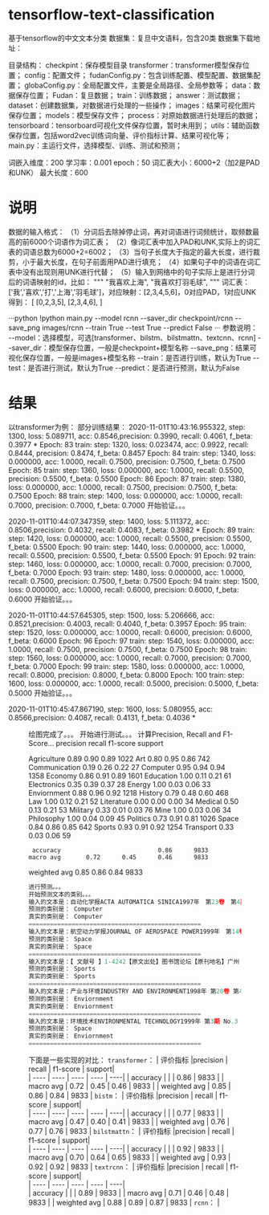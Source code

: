 # tensorflow-text-classification
基于tensorflow的中文文本分类
数据集：复旦中文语料，包含20类
数据集下载地址：


目录结构：
    checkpint：保存模型目录
        transformer：transformer模型保存位置；
    config：配置文件；
        fudanConfig.py：包含训练配置、模型配置、数据集配置；
        globaConfig.py：全局配置文件，主要是全局路径、全局参数等；
    data：数据保存位置；
        Fudan：复旦数据；
            train：训练数据；
            answer：测试数据；
    dataset：创建数据集，对数据进行处理的一些操作；
    images：结果可视化图片保存位置；
    models：模型保存文件；
    process：对原始数据进行处理后的数据；
    tensorboard：tensorboard可视化文件保存位置，暂时未用到；
    utils：辅助函数保存位置，包括word2vec训练词向量、评价指标计算、结果可视化等；
    main.py：主运行文件，选择模型、训练、测试和预测；
    
词嵌入维度：200 学习率：0.001 epoch：50 词汇表大小：6000+2（加2是PAD和UNK） 最大长度：600
# 说明
数据的输入格式：
（1）分词后去除掉停止词，再对词语进行词频统计，取频数最高的前6000个词语作为词汇表；
（2）像词汇表中加入PAD和UNK,实际上的词汇表的词语总数为6000+2=6002；
（3）当句子长度大于指定的最大长度，进行裁剪，小于最大长度，在句子前面用PAD进行填充；
（4）如果句子中的词语在词汇表中没有出现则用UNK进行代替；
（5）输入到网络中的句子实际上是进行分词后的词语映射的id，比如：
"""
    "我喜欢上海",
    "我喜欢打羽毛球",
"""
词汇表：['我','喜欢','打','上海','羽毛球']，对应映射：[2,3,4,5,6]，0对应PAD，1对应UNK
得到：
[
    [0,2,3,5],
    [2,3,4,6],
]

···python
!python main.py --model rcnn --saver_dir checkpoint/rcnn --save_png images/rcnn  --train True --test True --predict False
···
参数说明：
    --model：选择模型，可选[transformer、bilstm、bilstmattn、textcnn、rcnn]
    --saver_dir：模型保存位置，一般是checkpoint+模型名称
    --save_png：结果可视化保存位置，一般是images+模型名称
    --train：是否进行训练，默认为True
    --test：是否进行测试，默认为True
    --predict：是否进行预测，默认为False

# 结果
以transformer为例：
部分训练结果：
2020-11-01T10:43:16.955322, step: 1300, loss: 5.089711, acc: 0.8546,precision: 0.3990, recall: 0.4061, f_beta: 0.3977 *
Epoch: 83
train: step: 1320, loss: 0.023474, acc: 0.9922, recall: 0.8444, precision: 0.8474, f_beta: 0.8457
Epoch: 84
train: step: 1340, loss: 0.000000, acc: 1.0000, recall: 0.7500, precision: 0.7500, f_beta: 0.7500
Epoch: 85
train: step: 1360, loss: 0.000000, acc: 1.0000, recall: 0.5500, precision: 0.5500, f_beta: 0.5500
Epoch: 86
Epoch: 87
train: step: 1380, loss: 0.000000, acc: 1.0000, recall: 0.7500, precision: 0.7500, f_beta: 0.7500
Epoch: 88
train: step: 1400, loss: 0.000000, acc: 1.0000, recall: 0.7000, precision: 0.7000, f_beta: 0.7000
开始验证。。。

2020-11-01T10:44:07.347359, step: 1400, loss: 5.111372, acc: 0.8506,precision: 0.4032, recall: 0.4083, f_beta: 0.3982 *
Epoch: 89
train: step: 1420, loss: 0.000000, acc: 1.0000, recall: 0.5500, precision: 0.5500, f_beta: 0.5500
Epoch: 90
train: step: 1440, loss: 0.000000, acc: 1.0000, recall: 0.5500, precision: 0.5500, f_beta: 0.5500
Epoch: 91
Epoch: 92
train: step: 1460, loss: 0.000000, acc: 1.0000, recall: 0.7000, precision: 0.7000, f_beta: 0.7000
Epoch: 93
train: step: 1480, loss: 0.000000, acc: 1.0000, recall: 0.7500, precision: 0.7500, f_beta: 0.7500
Epoch: 94
train: step: 1500, loss: 0.000000, acc: 1.0000, recall: 0.6000, precision: 0.6000, f_beta: 0.6000
开始验证。。。

2020-11-01T10:44:57.645305, step: 1500, loss: 5.206666, acc: 0.8521,precision: 0.4003, recall: 0.4040, f_beta: 0.3957 
Epoch: 95
train: step: 1520, loss: 0.000000, acc: 1.0000, recall: 0.6000, precision: 0.6000, f_beta: 0.6000
Epoch: 96
Epoch: 97
train: step: 1540, loss: 0.000000, acc: 1.0000, recall: 0.7500, precision: 0.7500, f_beta: 0.7500
Epoch: 98
train: step: 1560, loss: 0.000000, acc: 1.0000, recall: 0.7000, precision: 0.7000, f_beta: 0.7000
Epoch: 99
train: step: 1580, loss: 0.000000, acc: 1.0000, recall: 0.8000, precision: 0.8000, f_beta: 0.8000
Epoch: 100
train: step: 1600, loss: 0.000000, acc: 1.0000, recall: 0.5000, precision: 0.5000, f_beta: 0.5000
开始验证。。。

2020-11-01T10:45:47.867190, step: 1600, loss: 5.080955, acc: 0.8566,precision: 0.4087, recall: 0.4131, f_beta: 0.4036 *
<Figure size 1000x600 with 10 Axes>
绘图完成了。。。
开始进行测试。。。
计算Precision, Recall and F1-Score...
               precision    recall  f1-score   support

  Agriculture       0.89      0.90      0.89      1022
          Art       0.80      0.95      0.86       742
Communication       0.19      0.26      0.22        27
     Computer       0.95      0.94      0.94      1358
      Economy       0.86      0.91      0.89      1601
    Education       1.00      0.11      0.21        61
  Electronics       0.35      0.39      0.37        28
       Energy       1.00      0.03      0.06        33
  Enviornment       0.88      0.96      0.92      1218
      History       0.79      0.48      0.60       468
          Law       1.00      0.12      0.21        52
   Literature       0.00      0.00      0.00        34
      Medical       0.50      0.13      0.21        53
     Military       0.33      0.01      0.03        76
         Mine       1.00      0.03      0.06        34
   Philosophy       1.00      0.04      0.09        45
     Politics       0.73      0.91      0.81      1026
        Space       0.84      0.86      0.85       642
       Sports       0.93      0.91      0.92      1254
    Transport       0.33      0.03      0.06        59

     accuracy                           0.86      9833
    macro avg       0.72      0.45      0.46      9833
 weighted avg       0.85      0.86      0.84      9833

```python
进行预测。。。
开始预测文本的类别。。。
输入的文本是：自动化学报ACTA AUTOMATICA SINICA1997年　第23卷　第4期　Vol.23　No.4　1997一种在线建模方法的研究1)赵希男　粱三龙　潘德惠摘　要　针对一类系统提出了一种通用性...
预测的类别是： Computer
真实的类别是： Computer
================================================
输入的文本是：航空动力学报JOURNAL OF AEROSPACE POWER1999年　第14卷　第1期　VOL.14　No.1　1999变几何涡扇发动机几何调节对性能的影响朱之丽　李　东摘要：本文以高推重比涡扇...
预测的类别是： Space
真实的类别是： Space
================================================
输入的文本是：【 文献号 】1-4242【原文出处】图书馆论坛【原刊地名】广州【原刊期号】199503【原刊页号】13-15【分 类 号】G9【分 类 名】图书馆学、信息科学、资料工作【 作  者 】周坚宇【复印期...
预测的类别是： Sports
真实的类别是： Sports
================================================
输入的文本是：产业与环境INDUSTRY AND ENVIRONMENT1998年 第20卷 第4期 Vol.20 No.4 1998科技期刊采矿——事实与数字引　言本期《产业与环境》中的向前看文章并没有十分详细地...
预测的类别是： Enviornment
真实的类别是： Enviornment
================================================
输入的文本是：环境技术ENVIRONMENTAL TECHNOLOGY1999年 第3期 No.3 1999正弦振动试验中物理计算闫立摘要：本文通过阐述正弦振动试验技术涉及的物理概念、力学原理，编写了较适用的C语言...
预测的类别是： Space
真实的类别是： Enviornment
================================================
```


下面是一些实现的对比：
`transformer`：
|    评价指标     |precision |  recall  |  f1-score | support|  
|    ----        |   ----   |    ----  |    ----   |    ----|
|     accuracy   |          |          |    0.86   |   9833 |
|    macro avg   |    0.72  |    0.45  |    0.46   |   9833 |
| weighted avg   |    0.85  |    0.86  |    0.84   |   9833 |
`bistm`：
|    评价指标     |precision |  recall  |  f1-score | support|  
|    ----        |   ----   |    ----  |    ----   |    ----|
|  accuracy      |          |          |    0.77   |   9833 |
|    macro avg   |    0.47  |    0.40  |    0.41   |   9833 |
| weighted avg   |    0.76  |    0.77  |    0.76   |   9833 |
`bilstmattn`：
|    评价指标     |precision |  recall  |  f1-score | support|  
|    ----        |   ----   |    ----  |    ----   |    ----|
|     accuracy   |          |          |    0.92   |   9833 |
|    macro avg   |    0.70  |    0.64  |    0.65   |   9833 |
| weighted avg   |    0.93  |    0.92  |    0.92   |   9833 |
`textrcnn`：
|    评价指标     |precision |  recall  |  f1-score | support|  
|    ----        |   ----   |    ----  |    ----   |    ----|   
|     accuracy   |          |          |    0.89   |   9833 |
|    macro avg   |    0.71  |    0.46  |    0.48   |   9833 |
| weighted avg   |    0.88  |    0.89  |    0.87   |   9833 |
`rcnn`：
| 


